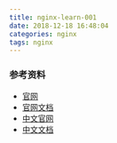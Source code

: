 ```yaml
---
title: nginx-learn-001
date: 2018-12-18 16:48:04
categories: nginx
tags: nginx
---
```


### 参考资料
- [官网](http://nginx.org)
- [官网文档](http://nginx.org/en/docs/)
- [中文官网](http://nginx.cn)
- [中文文档](http://www.nginx.cn/doc/)

